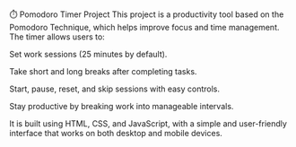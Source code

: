 ⏱️ Pomodoro Timer Project
This project is a productivity tool based on the Pomodoro Technique, which helps improve focus and time management. The timer allows users to:

Set work sessions (25 minutes by default).

Take short and long breaks after completing tasks.

Start, pause, reset, and skip sessions with easy controls.

Stay productive by breaking work into manageable intervals.

It is built using HTML, CSS, and JavaScript, with a simple and user-friendly interface that works on both desktop and mobile devices.
